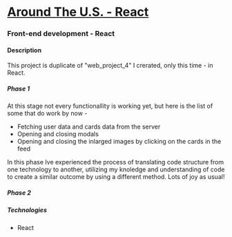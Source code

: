 # [Around The U.S. - React](https://rivershertz.github.io/around-react/)
### Front-end development - React

#### Description
This project is duplicate of "web_project_4" I crerated, only this time - in React.
##### Phase 1
At this stage not every functionallity is working yet, but here is the list of some that do work by now -
* Fetching user data and cards data from the server
* Opening and closing modals
* Opening and closing the inlarged images by clicking on the cards in the feed

In this phase Ive experienced the process of translating code structure from one technology to another, utilizing my knoledge and understanding of code to create a similar outcome by using a different method.
Lots of joy as usual!

##### Phase 2


##### Technologies
* React
